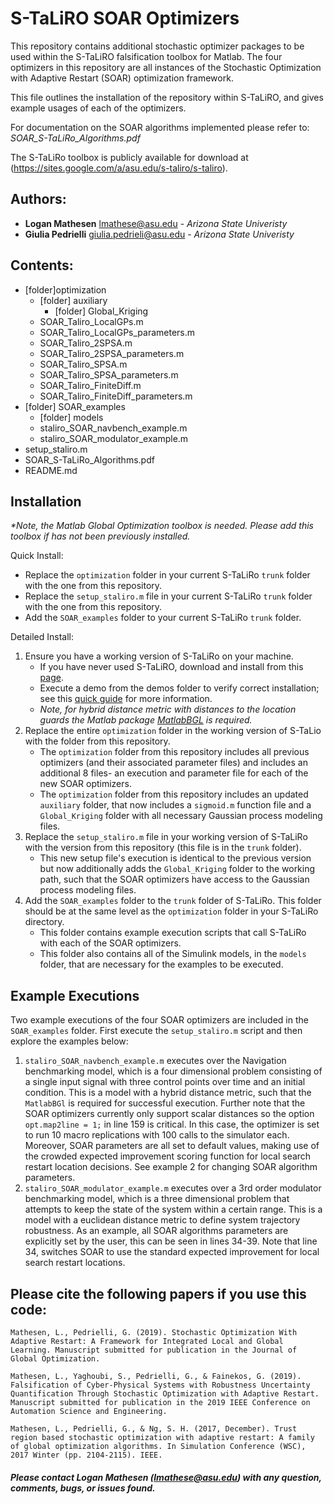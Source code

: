 # S-TaLiRO SOAR Optimizers

This repository contains additional stochastic optimizer packages to be used within the S-TaLiRO falsification toolbox for Matlab. 
The four optimizers in this repository are all instances of the Stochastic Optimization with Adaptive Restart (SOAR) optimization framework. 

This file outlines the installation of the repository within S-TaLiRO, and gives example usages of each of the optimizers.

For documentation on the SOAR algorithms implemented please refer to: *SOAR_S-TaLiRo_Algorithms.pdf* 

The S-TaLiRo toolbox is publicly available for download at (https://sites.google.com/a/asu.edu/s-taliro/s-taliro).

## Authors: 
 * **Logan Mathesen** lmathese@asu.edu - *Arizona State Univeristy*
 * **Giulia Pedrielli** giulia.pedrieli@asu.edu - *Arizona State Univeristy* 

## Contents:
* \[folder\]optimization 
  - \[folder\] auxiliary 
    - \[folder\] Global_Kriging 
  - SOAR_Taliro_LocalGPs.m
  - SOAR_Taliro_LocalGPs_parameters.m
  - SOAR_Taliro_2SPSA.m
  - SOAR_Taliro_2SPSA_parameters.m
  - SOAR_Taliro_SPSA.m
  - SOAR_Taliro_SPSA_parameters.m
  - SOAR_Taliro_FiniteDiff.m
  - SOAR_Taliro_FiniteDiff_parameters.m
* \[folder\] SOAR_examples 
  - \[folder\] models 
  - staliro_SOAR_navbench_example.m
  - staliro_SOAR_modulator_example.m
* setup_staliro.m
* SOAR_S-TaLiRo_Algorithms.pdf
* README.md
  
## Installation
_\*Note, the Matlab Global Optimization toolbox is needed. Please add this toolbox if has not been previously installed._

Quick Install: 
* Replace the `optimization` folder in your current S-TaLiRo `trunk` folder with the one from this repository. 
* Replace the `setup_staliro.m` file in your current S-TaLiRo `trunk` folder with the one from this repository.
* Add the `SOAR_examples` folder to your current S-TaLiRo `trunk` folder. 

Detailed Install: 
1. Ensure you have a working version of S-TaLiRo on your machine.
   - If you have never used S-TaLiRO, download and install from this [page](https://sites.google.com/a/asu.edu/s-taliro/s-taliro/download).
   - Execute a demo from the demos folder to verify correct installation; see this [quick guide](https://df1a2e36-a-0c9971f9-s-sites.googlegroups.com/a/asu.edu/s-taliro/s_taliro_v1_5_quick_guide_v1.pdf?attachauth=ANoY7crkl8lbPPFogHSzGu0vA7JenfGNm5_ZoIbnlN7dAcC1zy9ZAqQ_PPXzBy_vsR3Z3FsGqwMNTslvN2W4IQqNPH5JL0DNV-UTw5OKMxlFqjFD5vVFO-HdKfNP0kNHnAXWsx_MUm7T3Y6QgHHCGHauQjItbdOOZuTmemyOdo0mX5UuRI4yvzj2VfXT1PLrhgCozn-NxJV5IB13W37-z-XFZ_bIcB-tPT-F8UmthNZyN9RnlLGXRys%3D&attredirects=0) for more information.
   - *Note, for hybrid distance metric with distances to the location guards the Matlab package [MatlabBGL](https://www.mathworks.com/matlabcentral/fileexchange/10922-matlabbgl) is required.* 
2. Replace the entire `optimization` folder in the working version of S-TaLio with the folder from this repository.
   - The `optimization` folder from this repository includes all previous optimizers \(and their associated parameter files\) and includes an additional 8 files- an execution and parameter file for each of the new SOAR optimizers.
   - The `optimization` folder from this repository includes an updated `auxiliary` folder, that now includes a `sigmoid.m` function file and a `Global_Kriging` folder with all necessary Gaussian process modeling files. 
3. Replace the `setup_staliro.m` file in your working version of S-TaLiRo with the version from this repository (this file is in the `trunk` folder). 
   - This new setup file's execution is identical to the previous version but now additionally adds the `Global_Kriging` folder to the working path, such that the SOAR optimizers have access to the Gaussian process modeling files.    
4. Add the `SOAR_examples` folder to the `trunk` folder of S-TaLiRo. This folder should be at the same level as the `optimization` folder in your S-TaLiRo directory.
   - This folder contains example execution scripts that call S-TaLiRo with each of the SOAR optimizers. 
   - This folder also contains all of the Simulink models, in the `models` folder, that are necessary for the examples to be executed.
   
## Example Executions
Two example executions of the four SOAR optimizers are included in the `SOAR_examples` folder. First execute the `setup_staliro.m` script and then explore the examples below:
  
1. `staliro_SOAR_navbench_example.m` executes over the Navigation benchmarking model, which is a four dimensional problem consisting of a single input signal with three control points over time and an initial condition. 
This is a model with a hybrid distance metric, such that the `MatlabBGl` is required for successful execution. Further note that the SOAR optimizers currently only support scalar distances so the option `opt.map2line = 1;` in line 159 is critical.
In this case, the optimizer is set to run 10 macro replications with 100 calls to the simulator each. Moreover, SOAR parameters are all set to default values, making use of the crowded expected improvement scoring function for local search restart location decisions. See example 2 for changing SOAR algorithm parameters.
2.  `staliro_SOAR_modulator_example.m` executes over a 3rd order modulator benchmarking model, which is a three dimensional problem that attempts to keep the state of the system within a certain range. 
This is a model with a euclidean distance metric to define system trajectory robustness. As an example, all SOAR algorithms parameters are explicitly set by the user, this can be seen in lines 34-39. Note that line 34, switches SOAR to use the standard expected improvement for local search restart locations.


## Please cite the following papers if you use this code: 
```
Mathesen, L., Pedrielli, G. (2019). Stochastic Optimization With Adaptive Restart: A Framework for Integrated Local and Global Learning. Manuscript submitted for publication in the Journal of Global Optimization.
```
```
Mathesen, L., Yaghoubi, S., Pedrielli, G., & Fainekos, G. (2019). Falsification of Cyber-Physical Systems with Robustness Uncertainty Quantification Through Stochastic Optimization with Adaptive Restart. Manuscript submitted for publication in the 2019 IEEE Conference on Automation Science and Engineering. 
```
```
Mathesen, L., Pedrielli, G., & Ng, S. H. (2017, December). Trust region based stochastic optimization with adaptive restart: A family of global optimization algorithms. In Simulation Conference (WSC), 2017 Winter (pp. 2104-2115). IEEE.
```

##### Please contact Logan Mathesen (lmathese@asu.edu) with any question, comments, bugs, or issues found.